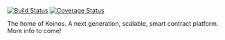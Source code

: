 [![Build Status](https://travis-ci.com/open-orchard/koinos.svg?token=1RDm23qrT8Smv7hLhwsm&branch=master)](https://travis-ci.com/open-orchard/koinos) [![Coverage Status](https://coveralls.io/repos/github/open-orchard/koinos/badge.svg?branch=master&t=XW2LLJ)](https://coveralls.io/github/open-orchard/koinos?branch=master)

The home of Koinos. A next generation, scalable, smart contract platform. More info to come!
